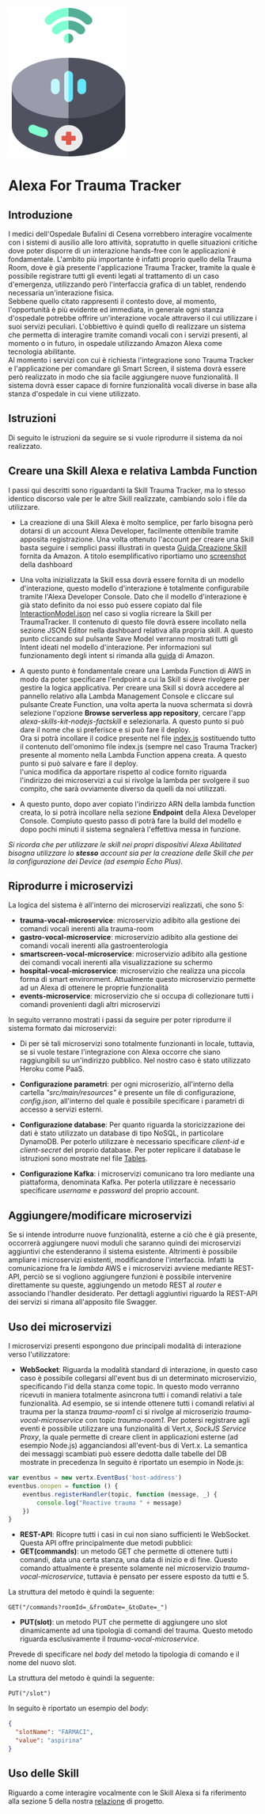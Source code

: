 ![Alexa For trauma Tracker Logo](https://github.com/DiegoPergolini/AlexaForTraumaTracker/blob/master/images/logo.png?raw=true)
# Alexa For Trauma Tracker
## Introduzione
I medici dell'Ospedale Bufalini di Cesena vorrebbero interagire vocalmente con i sistemi di ausilio alle loro attività, sopratutto in quelle situazioni critiche dove poter disporre di un interazione hands-free con le applicazioni è fondamentale. L'ambito più importante è infatti proprio quello della Trauma Room, dove è già presente l'applicazione Trauma Tracker, tramite la quale è possibile registrare tutti gli eventi legati al trattamento di un caso d'emergenza, utilizzando però l'interfaccia grafica di un tablet, rendendo necessaria un'interazione fisica.<br/>
Sebbene quello citato rappresenti il contesto dove, al momento, l'opportunità è più evidente ed immediata, in generale ogni stanza d'ospedale potrebbe offrire un'interazione vocale attraverso il cui utilizzare i suoi servizi peculiari. 
L'obbiettivo è quindi quello di realizzare un sistema che permetta di interagire tramite comandi vocali con i servizi presenti, al momento o in futuro, in ospedale utilizzando Amazon Alexa come tecnologia abilitante.<br/>
Al momento i servizi con cui è richiesta l'integrazione sono Trauma Tracker e l'applicazione per comandare gli Smart Screen, il sistema dovrà essere però realizzato in modo che sia facile aggiungere nuove funzionalità. Il sistema dovrà esser capace di fornire funzionalità vocali diverse in base alla stanza d'ospedale in cui viene utilizzato.
## Istruzioni
Di seguito le istruzioni da seguire se si vuole riprodurre il sistema da noi realizzato.
## Creare una Skill Alexa e relativa Lambda Function
I passi qui descritti sono riguardanti la Skill Trauma Tracker, ma lo stesso identico discorso vale per le altre Skill realizzate, cambiando solo i file da utilizzare.
- La creazione di una Skill Alexa è molto semplice, per farlo bisogna però dotarsi di un account Alexa Developer, facilmente ottenibile tramite apposita registrazione. Una volta ottenuto l'account per creare una Skill basta seguire i semplici passi illustrati in questa [Guida Creazione Skill](https://developer.amazon.com/docs/devconsole/create-a-skill-and-choose-the-interaction-model.html) fornita da Amazon. A titolo esemplificativo riportiamo uno [screenshot](https://github.com/DiegoPergolini/AlexaForTraumaTracker/tree/master/images/AlexaConsoleJsonEditor.png) della dashboard

- Una volta inizializzata la Skill essa dovrà essere fornita di un modello d'interazione, questo modello d'interazione è totalmente configurabile tramite l'Alexa Developer Console. Dato che il modello d'interazione è già stato definito da noi esso può essere copiato dal file [InteractionModel.json](https://github.com/DiegoPergolini/AlexaForTraumaTracker/tree/master/alexa/TraumaTracker/InteractionModel.json) nel caso si voglia ricreare la Skill per TraumaTracker. Il contenuto di questo file dovrà essere incollato nella sezione JSON Editor nella dashboard relativa alla propria skill. A questo punto cliccando sul pulsante Save Model verranno mostrati tutti gli Intent ideati nel modello d'interazione. Per informazioni sul funzionamento degli intent si rimanda alla [guida](https://developer.amazon.com/docs/custom-skills/create-the-interaction-model-for-your-skill.html) di Amazon.

- A questo punto è fondamentale creare una Lambda Function di AWS in modo da poter specificare l'endpoint a cui la Skill si deve rivolgere per gestire la logica applicativa. Per creare una Skill si dovrà accedere al pannello relativo alla Lambda Management Console e cliccare sul pulsante Create Function, una volta aperta la nuova schermata si dovrà selezione l'opzione __Browse serverless app repository__, cercare l'app _alexa-skills-kit-nodejs-factskill_ e selezionarla. A questo punto si può dare il nome che si preferisce e si può fare il deploy.<br/>Ora si potrà incollare il codice presente nel file [index.js](https://github.com/DiegoPergolini/AlexaForTraumaTracker/tree/master/alexa/TraumaTracker/lambda/index.js) sostituendo tutto il contenuto dell'omonimo file index.js (sempre nel caso Trauma Tracker) presente al momento nella Lambda Function appena creata. A questo punto si può salvare e fare il deploy. <br/> l'unica modifica da apportare rispetto al codice fornito riguarda l'indirizzo dei microservizi a cui si rivolge la lambda per svolgere il suo compito, che sarà ovviamente diverso da quelli da noi utilizzati.

- A questo punto, dopo aver copiato l'indirizzo ARN della lambda function creata, lo si potrà incollare nella sezione __Endpoint__ della Alexa Developer Console. Compiuto questo passo di potrà fare la build del modello e dopo pochi minuti il sistema segnalerà l'effettiva messa in funzione.

_Si ricorda che per utilizzare le skill nei propri dispositivi Alexa Abilitated bisogna utilizzare lo __stesso__ account sia per la creazione delle Skill che per la configurazione dei Device (ad esempio Echo Plus)._
## Riprodurre i microservizi
La logica del sistema è all'interno dei microservizi realizzati, che sono 5:
- __trauma-vocal-microservice__: microservizio adibito alla gestione dei comandi vocali inerenti alla trauma-room
- __gastro-vocal-microservice__: microservizio adibito alla gestione dei comandi vocali inerenti alla gastroenterologia
- __smartscreen-vocal-microservice__: microservizio adibito alla gestione dei comandi vocali inerenti alla visualizzazione su schermo
- __hospital-vocal-microservice__: microservizio che realizza una piccola forma di smart environment. Attualmente questo microservizio permette ad un Alexa di ottenere le proprie funzionalità
- __events-microservice__: microservizio che si occupa di collezionare tutti i comandi provenienti dagli altri microservizi

In seguito verranno mostrati i passi da seguire per poter riprodurre il sistema formato dai microservizi:

- Di per sè tali microservizi sono totalmente funzionanti in locale, tuttavia, se si vuole testare l'integrazione con Alexa occorre che siano raggiungibili su un'indirizzo pubblico. Nel nostro caso è stato utilizzato Heroku come PaaS.

- __Configurazione parametri__: per ogni microserizio, all'interno della cartella _"src/main/resources"_ è presente un file di configurazione, _config.json_, all'interno del quale è possibile specificare i parametri di accesso a servizi esterni. 
 
- __Configurazione database__: Per quanto riguarda la storicizzazione dei dati è stato utilizzato un database di tipo NoSQL, in particolare DynamoDB.
Per poterlo utilizzare è necessario specificare _client-id_ e _client-secret_ del proprio database.
Per poter replicare il database le istruzioni sono mostrate nel file [Tables](https://github.com/DiegoPergolini/AlexaForTraumaTracker/tree/master/Tables.md).

- __Configurazione Kafka__: i microservizi comunicano tra loro mediante una piattaforma, denominata Kafka.
Per poterla utilizzare è necessario specificare _username_ e _password_ del proprio account.

## Aggiungere/modificare microservizi
Se si intende introdurre nuove funzionalità, esterne a ciò che è già presente, occorrerà aggiungere nuovi moduli che saranno quindi dei microservizi aggiuntivi che estenderanno il sistema esistente.
Altrimenti è possibile ampliare i microservizi esistenti, modificandone l'interfaccia. Infatti la comunicazione fra le _lambda_ AWS e i microservizi avviene mediante REST-API, perciò se si vogliono aggiungere funzioni è possibile intervenire direttamente su queste, aggiungendo un metodo REST al _router_ e associando l'handler desiderato.
Per dettagli aggiuntivi riguardo la REST-API dei servizi si rimana all'apposito file Swagger.

## Uso dei microservizi
I microservizi presenti espongono due principali modalità di interazione verso l'utilizzatore:
- __WebSocket__: Riguarda la modalità standard di interazione, in questo caso caso è possibile collegarsi all'event bus di un determinato microservizio, specificando l'id della stanza come topic. In questo modo verranno ricevuti in maniera totalmente asincrona tutti i comandi relativi a tale funzionalità.
Ad esempio, se si intende ottenere tutti i comandi relativi al trauma per la stanza _trauma-room1_ ci si rivolge al microserizio _trauma-vocal-microservice_ con topic _trauma-room1_.
Per potersi registrare agli eventi è possibile utilizzare una funzionalità di Vert.x, _SockJS Service Proxy_, la quale permette di creare client in applicazioni esterne (ad esempio Node.js) agganciandosi all'event-bus di Vert.x.
La semantica dei messaggi scambiati può essere dedotta dalle tabelle del DB mostrate in precedenza
In seguito è riportato un esempio in Node.js:
```javascript
var eventbus = new vertx.EventBus('host-address')
eventbus.onopen = function () {
    eventbus.registerHandler(topic, function (message, _) {
        console.log("Reactive trauma " + message)
    })
}
```
- __REST-API__: Ricopre tutti i casi in cui non siano sufficienti le WebSocket. Questa API offre principalmente due metodi pubblici:
 - __GET(commands)__: un metodo GET che permette di ottenere tutti i comandi, data una certa stanza, una data di inizio e di fine. Questo comando attualmente è presente solamente nel microservizio _trauma-vocal-microservice_, tuttavia è pensato per essere esposto da tutti e 5.

La struttura del metodo è quindi la seguente:
```
GET("/commands?roomId=_&fromDate=_&toDate=_")
```
 - __PUT(slot)__: un metodo PUT che permette di aggiungere uno slot dinamicamente ad una tipologia di comandi del trauma. Questo metodo riguarda esclusivamente il _trauma-vocal-microservice_. 
 
 Prevede di specificare nel _body_ del metodo la tipologia di comando e il nome del nuovo slot.
 
 La struttura del metodo è quindi la seguente:
```
PUT("/slot")
```

In seguito è riportato un esempio del _body_:
```json
{
  "slotName": "FARMACI", 
  "value": "aspirina"
}
```


## Uso delle Skill
Riguardo a come interagire vocalmente con le Skill Alexa si fa riferimento alla sezione 5 della nostra [relazione](https://github.com/DiegoPergolini/AlexaForTraumaTracker/tree/master/Alexa_For_Trauma_Tracker.pdf) di progetto.
